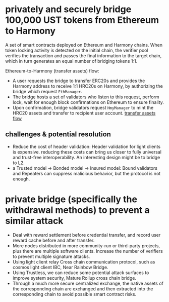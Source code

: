 # privately and securely bridge 100,000 UST tokens from Ethereum to Harmony
A set of smart contracts deployed on Ethereum and Harmony chains. When token locking activity is detected on the initial chain, the verifier pool verifies the transaction and passes the final information to the target chain, which in turn generates an equal number of bridging tokens 1:1.

Ethereum-to-Harmony (transfer assets) flow:

- A user requests the bridge to transfer ERC20s and provides the Harmony address to receive 1:1 HRC20s on Harmony, by authorizing the bridge which request `EthManager`.
- The bridge hosts a set of validators who listen to this request, perform lock, wait for enough block confirmations on Ethereum to ensure finality.
- Upon confirmation, bridge validators request `HmyManager` to mint the HRC20 assets and transfer to recipient user account.
[transfer assets flow](https://miro.medium.com/max/1400/1*E_Gj0Skg4y2Zxa0-y3QqWg.jpeg)

## challenges & potential resolution
- Reduce the cost of header validation: Header validation for light clients is expensive.
reducing these costs can bring us closer to fully universal and trust-free interoperability. An interesting design might be to bridge to L2.
- a Trusted model ->  Bonded model -> Insured model: Bound validators and Repeaters can suppress malicious behavior, but the protocol is not enough.

# private bridge (specifically the withdrawal methods) to prevent a similar attack
- Deal with reward settlement before credential transfer, and record user reward cache before and after transfer.
- More nodes distributed in more community-run or third-party projects, plus there are multiple software clients. Increase the number of verifiers to prevent multiple signature attacks.
- Using light client relay Cross chain communication protocol, such as cosmos light client IBC, Near Rainbow Bridge.
- Using Trustless, we can reduce some potential attack surfaces to improve system security, Mature Rollup cross chain bridge.
- Through a much more secure centralized exchange, the native assets of the corresponding chain are exchanged and then extracted into the corresponding chain to avoid possible smart contract risks.
